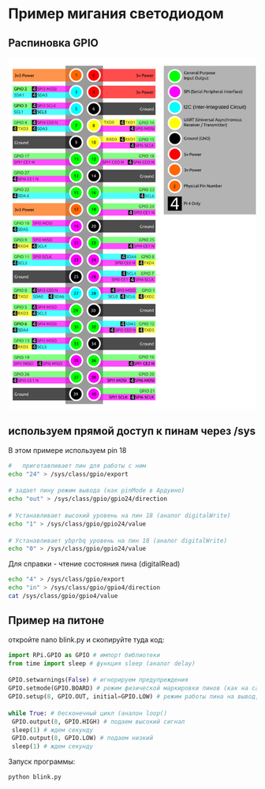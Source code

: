 # Пример мигания светодиодом

## Распиновка GPIO

![pinout rpi](kSo96fYwdrfQKSvALMKqzc-1200-80.png)

## используем прямой доступ к пинам через /sys

В этом примере используем pin 18
```bash
#   приготавливает пин для работы с ним
echo "24" > /sys/class/gpio/export                  

# задает пину режим вывода (как pinMode в Ардуино)
echo "out" > /sys/class/gpio/gpio24/direction

# Устанавливает высокий уровень на пин 18 (аналог digitalWrite)
echo "1" > /sys/class/gpio/gpio24/value

# Устанавливает ybprbq уровень на пин 18 (аналог digitalWrite)
echo "0" > /sys/class/gpio/gpio24/value
```

Для справки - чтение состояния пина (digitalRead)
```bash
echo "4" > /sys/class/gpio/export
echo "in" > /sys/class/gpio/gpio4/direction
cat /sys/class/gpio/gpio4/value
```

## Пример на питоне

откройте nano blink.py и скопируйте туда код:

```python
import RPi.GPIO as GPIO # импорт библиотеки
from time import sleep # функция sleep (аналог delay)
 
GPIO.setwarnings(False) # игнорируем предупреждения
GPIO.setmode(GPIO.BOARD) # режим физической маркировки пинов (как на самой плате) или GPIO.BCM
GPIO.setup(8, GPIO.OUT, initial=GPIO.LOW) # режим работы пина на вывод, начальное значение низкое.

while True: # бесконечный цикл (аналон loop()
 GPIO.output(8, GPIO.HIGH) # подаем высокий сигнал
 sleep(1) # ждем секунду
 GPIO.output(8, GPIO.LOW) # подаем низкий
 sleep(1) # ждем секунду
```

Запуск программы:

```bash
python blink.py
```

